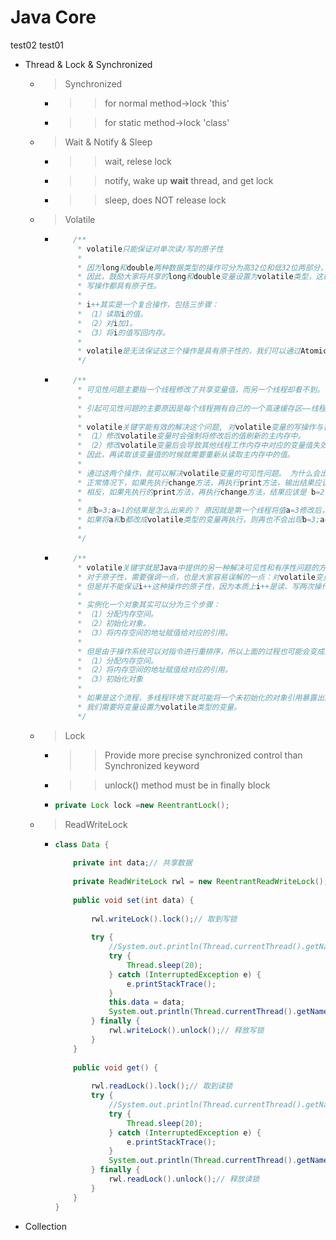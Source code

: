 # Java Core


test02
test01

* Thread & Lock & Synchronized
	* > Synchronized
		* >> for normal method->lock 'this'
		* >> for static method->lock 'class'		
	* > Wait & Notify & Sleep
		* >> wait, relese lock
		* >> notify, wake up __wait__ thread, and get lock
		* >> sleep, does NOT release lock
	* > Volatile
		* >> 
			```java
				/**
				 * volatile只能保证对单次读/写的原子性
				 * 
				 * 因为long和double两种数据类型的操作可分为高32位和低32位两部分，因此普通的long或double类型读/写可能不是原子的。
				 * 因此，鼓励大家将共享的long和double变量设置为volatile类型，这样能保证任何情况下对long和double的单次读/
				 * 写操作都具有原子性。
				 * 
				 * i++其实是一个复合操作，包括三步骤：
				 * （1）读取i的值。 
				 * （2）对i加1。
				 * （3）将i的值写回内存。
				 * 
				 * volatile是无法保证这三个操作是具有原子性的，我们可以通过AtomicInteger或者Synchronized来保证+1操作的原子性。
				 */
			```
		* >> 
			```java
				/**
				 * 可见性问题主要指一个线程修改了共享变量值，而另一个线程却看不到。
				 * 
				 * 引起可见性问题的主要原因是每个线程拥有自己的一个高速缓存区——线程工作内存。
				 * 
				 * volatile关键字能有效的解决这个问题, 对volatile变量的写操作与普通变量的主要区别有两点：
				 * （1）修改volatile变量时会强制将修改后的值刷新的主内存中。
				 * （2）修改volatile变量后会导致其他线程工作内存中对应的变量值失效。
				 * 因此，再读取该变量值的时候就需要重新从读取主内存中的值。
				 * 
				 * 通过这两个操作，就可以解决volatile变量的可见性问题。 为什么会出现b=3;a=1这种结果呢？
				 * 正常情况下，如果先执行change方法，再执行print方法，输出结果应该为b=3;a=3。
				 * 相反，如果先执行的print方法，再执行change方法，结果应该是 b=2;a=1。
				 * 
				 * 那b=3;a=1的结果是怎么出来的？ 原因就是第一个线程将值a=3修改后，但是对第二个线程是不可见的，所以才出现这一结果。
				 * 如果将a和b都改成volatile类型的变量再执行，则再也不会出现b=3;a=1的结果了。
				 * 
				 */
			```
		* >> 
			```java
				/**
				 * volatile关键字就是Java中提供的另一种解决可见性和有序性问题的方案。
				 * 对于原子性，需要强调一点，也是大家容易误解的一点：对volatile变量的单次读/写操作可以保证原子性的，如long和double类型变量，
				 * 但是并不能保证i++这种操作的原子性，因为本质上i++是读、写两次操作。
				 * 
				 * 实例化一个对象其实可以分为三个步骤： 
				 * （1）分配内存空间。 
				 * （2）初始化对象。 
				 * （3）将内存空间的地址赋值给对应的引用。
				 * 
				 * 但是由于操作系统可以对指令进行重排序，所以上面的过程也可能会变成如下过程：
				 * （1）分配内存空间。 
				 * （2）将内存空间的地址赋值给对应的引用。 
				 * （3）初始化对象
				 * 
				 * 如果是这个流程，多线程环境下就可能将一个未初始化的对象引用暴露出来，从而导致不可预料的结果。因此，为了防止这个过程的重排序，
				 * 我们需要将变量设置为volatile类型的变量。
				 */
			```
	* > Lock
		* >> Provide more precise synchronized control than Synchronized keyword
		* >> unlock() method must be in finally block
		* >> 		
			```java
			private Lock lock =new ReentrantLock();
			```
	* > ReadWriteLock
		* >> 	
			```java	
			class Data {      
				
			    private int data;// 共享数据  
			    
			    private ReadWriteLock rwl = new ReentrantReadWriteLock();     
			    
			    public void set(int data) {  
			    	
			        rwl.writeLock().lock();// 取到写锁  
			        
			        try {  
			            //System.out.println(Thread.currentThread().getName() + "准备写入数据");  
			            try {  
			                Thread.sleep(20);  
			            } catch (InterruptedException e) {  
			                e.printStackTrace();  
			            }  
			            this.data = data;  
			            System.out.println(Thread.currentThread().getName() + "写入" + this.data);  
			        } finally {  
			            rwl.writeLock().unlock();// 释放写锁  
			        }  
			    }     
			    
			    public void get() {  
			    	
			        rwl.readLock().lock();// 取到读锁  
			        try {  
			            //System.out.println(Thread.currentThread().getName() + "准备读取数据");  
			            try {  
			                Thread.sleep(20);  
			            } catch (InterruptedException e) {  
			                e.printStackTrace();  
			            }  
			            System.out.println(Thread.currentThread().getName() + "读取" + this.data);  
			        } finally {  
			            rwl.readLock().unlock();// 释放读锁  
			        }  
			    }  
			}  
			```			
* Collection
